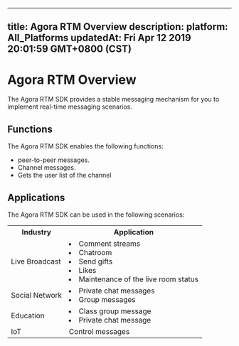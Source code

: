 
---
title: Agora RTM Overview
description: 
platform: All_Platforms
updatedAt: Fri Apr 12 2019 20:01:59 GMT+0800 (CST)
---
# Agora RTM Overview
The Agora RTM SDK provides a stable messaging mechanism for you to implement real-time messaging scenarios.

## Functions

The Agora RTM SDK enables the following functions:

-   peer-to-peer messages.
-   Channel messages.
-   Gets the user list of the channel


## Applications

The Agora RTM SDK can be used in the following scenarios:

<table>
  <tr>
    <th>Industry</th>
    <th>Application</th>
  </tr>
  <tr>
    <td>Live Broadcast</td>
    <td><li>Comment streams<br><li>Chatroom<br><li>Send gifts<br><li>Likes<br><li>Maintenance of the live room status<br></td>
  </tr>
  <tr>
    <td>Social Network</td>
    <td><li>Private chat messages<br><li>Group messages<br></td>
  </tr>
  <tr>
    <td>Education</td>
    <td><li>Class group message<br><li>Private chat message<br></td>
  </tr>
  <tr>
    <td>IoT</td>
    <td>Control messages</td>
  </tr>
</table>




